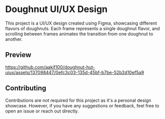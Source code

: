 # Doughnut UI/UX Design

This project is a UI/UX design created using Figma, showcasing different flavors of doughnuts. Each frame represents a single doughnut flavor, and scrolling between frames animates the transition from one doughnut to another.

## Preview

https://github.com/aakif100/doughnut-hut-uiux/assets/137098447/0efc3c03-135d-45bf-b7be-52b2d10ef5a9

## Contributing
Contributions are not required for this project as it's a personal design showcase. However, if you have any suggestions or feedback, feel free to open an issue or reach out directly.




